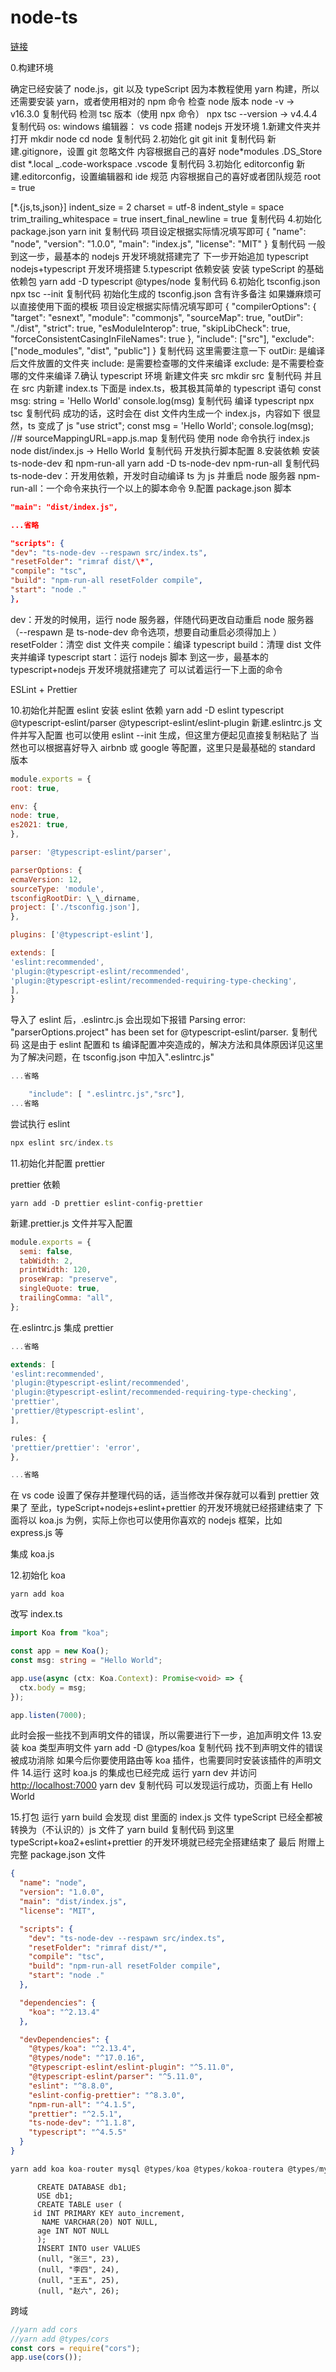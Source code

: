 # node-ts

[链接](https://juejin.cn/post/7062239453963616293)

0.构建环境

确定已经安装了 node.js，git 以及 typeScript
因为本教程使用 yarn 构建，所以还需要安装 yarn，或者使用相对的 npm 命令
检查 node 版本
node -v
→ v16.3.0
复制代码
检测 tsc 版本（使用 npx 命令）
npx tsc --version
→ v4.4.4
复制代码
os: windows
编辑器： vs code
搭建 nodejs 开发环境 1.新建文件夹并打开
mkdir node
cd node
复制代码 2.初始化 git
git init
复制代码
新建.gitignore，设置 git 忽略文件
内容根据自己的喜好
node*modules
.DS_Store
dist
*.local
\_.code-workspace
.vscode
复制代码 3.初始化 editorconfig
新建.editorconfig，设置编辑器和 ide 规范
内容根据自己的喜好或者团队规范
root = true

[*.{js,ts,json}]
indent_size = 2
charset = utf-8
indent_style = space
trim_trailing_whitespace = true
insert_final_newline = true
复制代码 4.初始化 package.json
yarn init
复制代码
项目设定根据实际情况填写即可
{
"name": "node",
"version": "1.0.0",
"main": "index.js",
"license": "MIT"
}
复制代码
一般到这一步，最基本的 nodejs 开发环境就搭建完了
下一步开始追加 typescript
nodejs+typescript 开发环境搭建
5.typescript 依赖安装
安装 typeScript 的基础依赖包
yarn add -D typescript @types/node
复制代码 6.初始化 tsconfig.json
npx tsc --init
复制代码
初始化生成的 tsconfig.json 含有许多备注
如果嫌麻烦可以直接使用下面的模板
项目设定根据实际情况填写即可
{
"compilerOptions": {
"target": "esnext",
"module": "commonjs",
"sourceMap": true,
"outDir": "./dist",
"strict": true,
"esModuleInterop": true,
"skipLibCheck": true,
"forceConsistentCasingInFileNames": true
},
"include": ["src"],
"exclude": ["node_modules", "dist", "public"]
}
复制代码
这里需要注意一下
outDir: 是编译后文件放置的文件夹
include: 是需要检查哪的文件来编译
exclude: 是不需要检查哪的文件来编译 7.确认 typescript 环境
新建文件夹 src
mkdir src
复制代码
并且在 src 内新建 index.ts
下面是 index.ts，极其极其简单的 typescript 语句
const msg: string = 'Hello World'
console.log(msg)
复制代码
编译 typescript
npx tsc
复制代码
成功的话，这时会在 dist 文件内生成一个 index.js，内容如下
很显然，ts 变成了 js
"use strict";
const msg = 'Hello World';
console.log(msg);
//# sourceMappingURL=app.js.map
复制代码
使用 node 命令执行 index.js
node dist/index.js
→ Hello World
复制代码
开发执行脚本配置 8.安装依赖
安装 ts-node-dev 和 npm-run-all
yarn add -D ts-node-dev npm-run-all
复制代码
ts-node-dev：开发用依赖，开发时自动编译 ts 为 js 并重启 node 服务器
npm-run-all：一个命令来执行一个以上的脚本命令 9.配置 package.json 脚本

```json
"main": "dist/index.js",

...省略

"scripts": {
"dev": "ts-node-dev --respawn src/index.ts",
"resetFolder": "rimraf dist/\*",
"compile": "tsc",
"build": "npm-run-all resetFolder compile",
"start": "node ."
},
```

dev：开发的时候用，运行 node 服务器，伴随代码更改自动重启 node 服务器
（--respawn 是 ts-node-dev 命令选项，想要自动重启必须得加上 ）
resetFolder：清空 dist 文件夹
compile：编译 typescript
build：清理 dist 文件夹并编译 typescript
start：运行 nodejs 脚本
到这一步，最基本的 typescript+nodejs 开发环境就搭建完了
可以试着运行一下上面的命令

ESLint + Prettier

10.初始化并配置 eslint
安装 eslint 依赖
yarn add -D eslint typescript @typescript-eslint/parser @typescript-eslint/eslint-plugin
新建.eslintrc.js 文件并写入配置
也可以使用 eslint --init 生成，但这里方便起见直接复制粘贴了
当然也可以根据喜好导入 airbnb 或 google 等配置，这里只是最基础的 standard 版本

```js
module.exports = {
root: true,

env: {
node: true,
es2021: true,
},

parser: '@typescript-eslint/parser',

parserOptions: {
ecmaVersion: 12,
sourceType: 'module',
tsconfigRootDir: \_\_dirname,
project: ['./tsconfig.json'],
},

plugins: ['@typescript-eslint'],

extends: [
'eslint:recommended',
'plugin:@typescript-eslint/recommended',
'plugin:@typescript-eslint/recommended-requiring-type-checking',
],
}
```

导入了 eslint 后，.eslintrc.js 会出现如下报错
Parsing error: "parserOptions.project" has been set for @typescript-eslint/parser.
复制代码
这是由于 eslint 配置和 ts 编译配置冲突造成的，解决方法和具体原因详见这里
为了解决问题，在 tsconfig.json 中加入".eslintrc.js"

```js
...省略

    "include": [ ".eslintrc.js","src"],
...省略
```

尝试执行 eslint

```ts
npx eslint src/index.ts
```

11.初始化并配置 prettier

prettier 依赖

```shell
yarn add -D prettier eslint-config-prettier
```

新建.prettier.js 文件并写入配置

```js
module.exports = {
  semi: false,
  tabWidth: 2,
  printWidth: 120,
  proseWrap: "preserve",
  singleQuote: true,
  trailingComma: "all",
};
```

在.eslintrc.js 集成 prettier

```js
...省略

extends: [
'eslint:recommended',
'plugin:@typescript-eslint/recommended',
'plugin:@typescript-eslint/recommended-requiring-type-checking',
'prettier',
'prettier/@typescript-eslint',
],

rules: {
'prettier/prettier': 'error',
},

...省略
```

在 vs code 设置了保存并整理代码的话，适当修改并保存就可以看到 prettier 效果了
至此，typeScript+nodejs+eslint+prettier 的开发环境就已经搭建结束了
下面将以 koa.js 为例，实际上你也可以使用你喜欢的 nodejs 框架，比如 express.js 等

集成 koa.js

12.初始化 koa

```shell
yarn add koa
```

改写 index.ts

```ts
import Koa from "koa";

const app = new Koa();
const msg: string = "Hello World";

app.use(async (ctx: Koa.Context): Promise<void> => {
  ctx.body = msg;
});

app.listen(7000);
```

此时会报一些找不到声明文件的错误，所以需要进行下一步，追加声明文件 13.安装 koa 类型声明文件
yarn add -D @types/koa
复制代码
找不到声明文件的错误被成功消除
如果今后你要使用路由等 koa 插件，也需要同时安装该插件的声明文件 14.运行
这时 koa.js 的集成也已经完成
运行 yarn dev 并访问 <http://localhost:7000>
yarn dev
复制代码
可以发现运行成功，页面上有 Hello World

15.打包
运行 yarn build 会发现 dist 里面的 index.js 文件
typeScript 已经全都被转换为（不认识的）js 文件了
yarn build
复制代码
到这里 typeScript+koa2+eslint+prettier 的开发环境就已经完全搭建结束了
最后
附赠上完整 package.json 文件

```json
{
  "name": "node",
  "version": "1.0.0",
  "main": "dist/index.js",
  "license": "MIT",

  "scripts": {
    "dev": "ts-node-dev --respawn src/index.ts",
    "resetFolder": "rimraf dist/*",
    "compile": "tsc",
    "build": "npm-run-all resetFolder compile",
    "start": "node ."
  },

  "dependencies": {
    "koa": "^2.13.4"
  },

  "devDependencies": {
    "@types/koa": "^2.13.4",
    "@types/node": "^17.0.16",
    "@typescript-eslint/eslint-plugin": "^5.11.0",
    "@typescript-eslint/parser": "^5.11.0",
    "eslint": "^8.8.0",
    "eslint-config-prettier": "^8.3.0",
    "npm-run-all": "^4.1.5",
    "prettier": "^2.5.1",
    "ts-node-dev": "^1.1.8",
    "typescript": "^4.5.5"
  }
}
```

```ts
yarn add koa koa-router mysql @types/koa @types/kokoa-routera @types/mysql
```

```mysql
      CREATE DATABASE db1;
      USE db1;
      CREATE TABLE user (
     id INT PRIMARY KEY auto_increment,
       NAME VARCHAR(20) NOT NULL,
      age INT NOT NULL
      );
      INSERT INTO user VALUES
      (null, "张三", 23),
      (null, "李四", 24),
      (null, "王五", 25),
      (null, "赵六", 26);
```

跨域

```ts
//yarn add cors
//yarn add @types/cors
const cors = require("cors");
app.use(cors());
```
